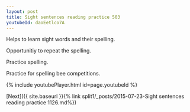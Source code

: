 ```yaml
---
layout: post
title: Sight sentences reading practice 503
youtubeId: daoEetlco7A
---
```

 
 
Helps to learn sight words and their spelling.

Opportunitiy to repeat the spelling. 

Practice spelling. 
 
Practice for spelling bee competitions. 
 
{% include youtubePlayer.html id=page.youtubeId %}
 
 

[Next]({{ site.baseurl }}{% link  split1/_posts/2015-07-23-Sight sentences reading practice 1126.md%})
 
